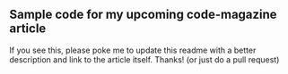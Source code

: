 ## Sample code for my upcoming code-magazine article ##

If you see this, please poke me to update this readme with a better description and link to the article itself. Thanks! (or just do a pull request)